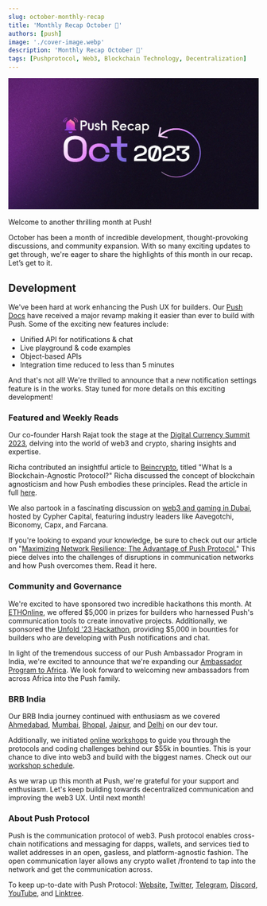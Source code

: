```yaml
---
slug: october-monthly-recap
title: 'Monthly Recap October 🎃'
authors: [push]
image: './cover-image.webp'
description: 'Monthly Recap October 🎃'
tags: [Pushprotocol, Web3, Blockchain Technology, Decentralization]
---
```


![Cover Image of Monthly Recap October 🎃](./cover-image.webp)

<!--truncate-->

Welcome to another thrilling month at Push!

October has been a month of incredible development, thought-provoking discussions, and community expansion. With so many exciting updates to get through, we're eager to share the highlights of this month in our recap. Let’s get to it.

## Development

We've been hard at work enhancing the Push UX for builders. Our [Push Docs](https://push.org/docs/) have received a major revamp making it easier than ever to build with Push. Some of the exciting new features include:

- Unified API for notifications & chat
- Live playground & code examples
- Object-based APIs
- Integration time reduced to less than 5 minutes

And that's not all! We're thrilled to announce that a new notification settings feature is in the works. Stay tuned for more details on this exciting development!

### Featured and Weekly Reads

Our co-founder Harsh Rajat took the stage at the [Digital Currency Summit 2023](https://twitter.com/pushprotocol/status/1707802423559909594), delving into the world of web3 and crypto, sharing insights and expertise.

Richa contributed an insightful article to [Beincrypto](https://twitter.com/pushprotocol/status/1716859930165076216), titled "What Is a Blockchain-Agnostic Protocol?" Richa discussed the concept of blockchain agnosticism and how Push embodies these principles. Read the article in full [here](https://beincrypto.com/learn/blockchain-agnostic-protocol/). 

We also partook in a fascinating discussion on [web3 and gaming in Dubai](https://twitter.com/pushprotocol/status/1717077918923493726), hosted by Cypher Capital, featuring industry leaders like Aavegotchi, Biconomy, Capx, and Farcana.

If you're looking to expand your knowledge, be sure to check out our article on "[Maximizing Network Resilience: The Advantage of Push Protocol.](https://twitter.com/pushprotocol/status/1712514575550001513)" This piece delves into the challenges of disruptions in communication networks and how Push overcomes them. Read it here. 

### Community and Governance

We're excited to have sponsored two incredible hackathons this month. At [ETHOnline](https://twitter.com/pushprotocol/status/1709553967091621991), we offered $5,000 in prizes for builders who harnessed Push's communication tools to create innovative projects. Additionally, we sponsored the [Unfold '23 Hackathon](https://twitter.com/pushprotocol/status/1713902616135012554), providing $5,000 in bounties for builders who are developing with Push notifications and chat. 

In light of the tremendous success of our Push Ambassador Program in India, we're excited to announce that we're expanding our [Ambassador Program to Africa](https://twitter.com/pushprotocol/status/1715027587758444993). We look forward to welcoming new ambassadors from across Africa into the Push family.

### BRB India

Our BRB India journey continued with enthusiasm as we covered [Ahmedabad](https://twitter.com/pushprotocol/status/1709204039026520180), [Mumbai](https://twitter.com/pushprotocol/status/1711381153020534923), [Bhopal](https://twitter.com/pushprotocol/status/1714674275825680532), [Jaipur](https://twitter.com/pushprotocol/status/1716453178722464251), and [Delhi](https://twitter.com/pushprotocol/status/1719038663735103601) on our dev tour. 

Additionally, we initiated [online workshops](https://twitter.com/pushprotocol/status/1714642630083060101) to guide you through the protocols and coding challenges behind our $55k in bounties. This is your chance to dive into web3 and build with the biggest names. Check out our [workshop schedule](https://push.org/brb/). 

As we wrap up this month at Push, we're grateful for your support and enthusiasm. Let's keep building towards decentralized communication and improving the web3 UX. Until next month!



### About Push Protocol

Push is the communication protocol of web3. Push protocol enables cross-chain notifications and messaging for dapps, wallets, and services tied to wallet addresses in an open, gasless, and platform-agnostic fashion. The open communication layer allows any crypto wallet /frontend to tap into the network and get the communication across.

To keep up-to-date with Push Protocol: [Website](https://push.org/), [Twitter](https://twitter.com/pushprotocol), [Telegram](https://t.me/epnsproject), [Discord](https://discord.gg/pushprotocol), [YouTube](https://www.youtube.com/c/EthereumPushNotificationService), and [Linktree](https://linktr.ee/pushprotocol).
